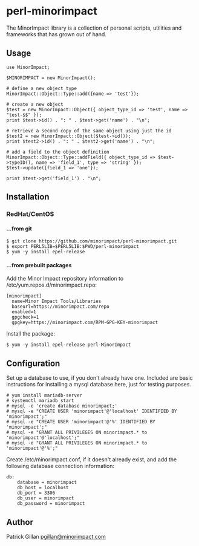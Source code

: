 # perl-minorimpact

The MinorImpact library is a collection of personal scripts, utilities and frameworks that has grown out of hand.

## Usage

```
use MinorImpact;

$MINORIMPACT = new MinorImpact();

# define a new object type
MinorImpact::Object::Type::add({name => 'test'});

# create a new object
$test = new MinorImpact::Object({ object_type_id => 'test', name => "test-$$" });
print $test->id() . ": " . $test->get('name') . "\n";

# retrieve a second copy of the same object using just the id
$test2 = new MinorImpact::Object($test->id());
print $test2->id() . ": " . $test2->get('name') . "\n";

# add a field to the object definition
MinorImpact::Object::Type::addField({ object_type_id => $test->typeID(), name => 'field_1', type => 'string' });
$test->update({field_1 => 'one'});

print $test->get('field_1') . "\n";
```

## Installation

### RedHat/CentOS

#### ...from git

```
$ git clone https://github.com/minorimpact/perl-minorimpact.git
$ export PERL5LIB=$PERL5LIB:$PWD/perl-minorimpact
$ yum -y install epel-release
```

#### ...from prebuilt packages

Add the Minor Impact repository information to /etc/yum.repos.d/minorimpact.repo:
```
[minorimpact]
  name=Minor Impact Tools/Libraries
  baseurl=https://minorimpact.com/repo
  enabled=1
  gpgcheck=1
  gpgkey=https://minorimpact.com/RPM-GPG-KEY-minorimpact
```
Install the package:
```
$ yum -y install epel-release perl-MinorImpact
```

## Configuration

Set up a database to use, if you don't already have one.  Included are basic instructions for installing a mysql database here, just for testing purposes.
```
# yum install mariadb-server
# systemctl mariadb start
# mysql -e 'create database minorimpact;'
# mysql -e "CREATE USER 'minorimpact'@'localhost' IDENTIFIED BY 'minorimpact';"
# mysql -e "CREATE USER 'minorimpact'@'%' IDENTIFIED BY 'minorimpact';"
# mysql -e "GRANT ALL PRIVILEGES ON minorimpact.* to 'minorimpact'@'localhost';"
# mysql -e "GRANT ALL PRIVILEGES ON minorimpact.* to 'minorimpact'@'%';"
```

Create /etc/minorimpact.conf, if it doesn't already exist, and add the following database connection information:
```
db:
    database = minorimpact
    db_host = localhost
    db_port = 3306
    db_user = minorimpact
    db_password = minorimpact
```	

## Author

Patrick Gillan <pgillan@minorimpact.com>

